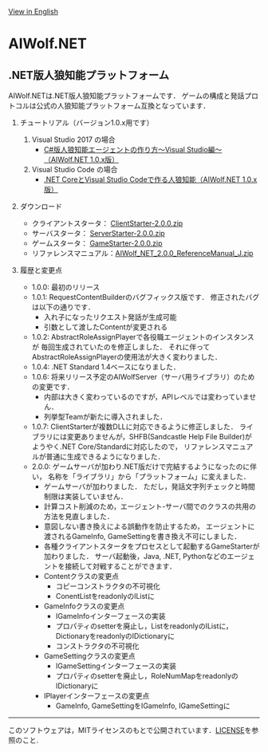 [View in English](https://github.com/AIWolfSharp/AIWolf_NET/blob/master/README-E.md)
# AIWolf.NET
## .NET版人狼知能プラットフォーム
AIWolf.NETは.NET版人狼知能プラットフォームです．
ゲームの構成と発話プロトコルは公式の人狼知能プラットフォーム互換となっています．

1. チュートリアル（バージョン1.0.x用です）
    1. Visual Studio 2017 の場合
        * [C#版人狼知能エージェントの作り方～Visual Studio編～（AIWolf.NET 1.0.x版）](https://www.slideshare.net/takots/c-59927842)
    1. Visual Studio Code の場合
        * [.NET CoreとVisual Studio Codeで作る人狼知能（AIWolf.NET 1.0.x版）](https://www.slideshare.net/takots/net-corevs-code-71808207)

1. ダウンロード

    * クライアントスタータ：
[ClientStarter-2.0.0.zip](https://github.com/AIWolfSharp/AIWolf_NET/releases/download/v2.0.0/ClientStarter-2.0.0.zip)
    * サーバスタータ：
[ServerStarter-2.0.0.zip](https://github.com/AIWolfSharp/AIWolf_NET/releases/download/v2.0.0/ServerStarter-2.0.0.zip)
    * ゲームスタータ：
[GameStarter-2.0.0.zip](https://github.com/AIWolfSharp/AIWolf_NET/releases/download/v2.0.0/GameStarter-2.0.0.zip)
    * リファレンスマニュアル：[AIWolf_NET_2.0.0_ReferenceManual_J.zip](https://github.com/AIWolfSharp/AIWolf_NET/releases/download/v2.0.0/AIWolf_NET_2.0.0_ReferenceManual_J.zip)

1. 履歴と変更点

    * 1.0.0: 最初のリリース
    * 1.0.1: RequestContentBuilderのバグフィックス版です．
      修正されたバグは以下の通りです．
      * 入れ子になったリクエスト発話が生成可能
      * 引数として渡したContentが変更される
    * 1.0.2: AbstractRoleAssignPlayerで各役職エージェントのインスタンスが
      毎回生成されていたのを修正しました．
      それに伴ってAbstractRoleAssignPlayerの使用法が大きく変わりました．
    * 1.0.4: .NET Standard 1.4ベースになりました．
    * 1.0.6: 将来リリース予定のAIWolfServer（サーバ用ライブラリ）のための変更です．
      * 内部は大きく変わっているのですが，APIレベルでは変わっていません．
      * 列挙型Teamが新たに導入されました．
    * 1.0.7: ClientStarterが複数DLLに対応できるように修正しました．
      ライブラリには変更ありませんが，SHFB(Sandcastle Help File Builder)が
      ようやく.NET Core/Standardに対応したので，
      リファレンスマニュアルが普通に生成できるようになりました．
    * 2.0.0: ゲームサーバが加わり.NET版だけで完結するようになったのに伴い，
      名称を「ライブラリ」から「プラットフォーム」に変えました．
      * ゲームサーバが加わりました．
        ただし，発話文字列チェックと時間制限は実装していません．
      * 計算コスト削減のため，エージェント-サーバ間でのクラスの共用の方法を見直しました．
      * 意図しない書き換えによる誤動作を防止するため，
        エージェントに渡されるGameInfo, GameSettingを書き換え不可にしました．
      * 各種クライアントスタータをプロセスとして起動するGameStarterが加わりました．
        サーバ起動後，Java, .NET, Pythonなどのエージェントを接続して対戦することができます．
      * Contentクラスの変更点
        * コピーコンストラクタの不可視化
        * ConentListをreadonlyのIListに
      * GameInfoクラスの変更点
        * IGameInfoインターフェースの実装
        * プロパティのsetterを廃止し，ListをreadonlyのIListに，DictionaryをreadonlyのIDictionaryに
        * コンストラクタの不可視化
      * GameSettingクラスの変更点
        * IGameSettingインターフェースの実装
        * プロパティのsetterを廃止し，RoleNumMapをreadonlyのIDictionaryに
      * IPlayerインターフェースの変更点
        * GameInfo, GameSettingをIGameInfo, IGameSettingに      

---
このソフトウェアは，MITライセンスのもとで公開されています．[LICENSE](https://github.com/AIWolfSharp/AIWolf_NET/blob/master/LICENSE)を参照のこと.
